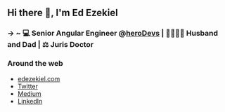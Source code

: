 ## Hi there 👋, I'm Ed Ezekiel
### &#8594; ~ 💻 Senior Angular Engineer @[heroDevs](https://www.herodevs.com/) | 👨‍👩‍👧‍👦 Husband and Dad | ⚖️ Juris Doctor

### Around the web

- [edezekiel.com](https://www.edezekiel.com/)
- [Twitter](https://twitter.com/EdwardAEzekiel)
- [Medium](https://edezekiel.medium.com/)
- [LinkedIn](https://www.linkedin.com/in/edezekiel/)

